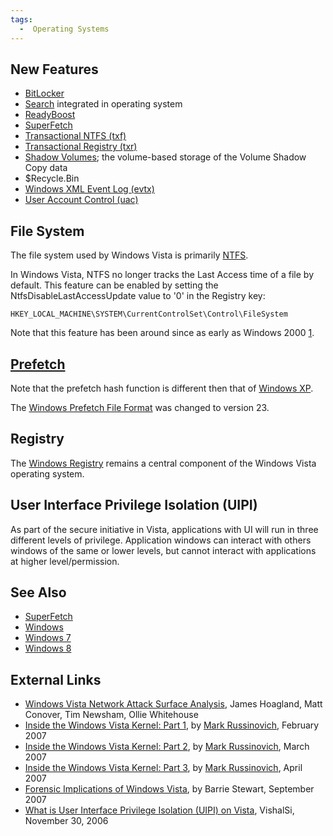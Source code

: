```yaml
---
tags:
  -  Operating Systems
---
```

## New Features

- [BitLocker](bitlocker_disk_encryption.md)
- [Search](windows_desktop_search.md) integrated in operating
  system
- [ReadyBoost](readyboost.md)
- [SuperFetch](superfetch.md)
- [Transactional NTFS (txf)](ntfs.md)
- [Transactional Registry
  (txr)](windows_nt_registry_file_(regf).md)
- [Shadow Volumes](windows_shadow_volumes.md); the volume-based
  storage of the Volume Shadow Copy data
- \$Recycle.Bin
- [Windows XML Event Log
  (evtx)](windows_xml_event_log_(evtx).md)
- [User Account Control (uac)](user_account_control_(uac).md)

## File System

The file system used by Windows Vista is primarily
[NTFS](ntfs.md).

In Windows Vista, NTFS no longer tracks the Last Access time of a file
by default. This feature can be enabled by setting the
NtfsDisableLastAccessUpdate value to '0' in the Registry key:

    HKEY_LOCAL_MACHINE\SYSTEM\CurrentControlSet\Control\FileSystem

Note that this feature has been around since as early as Windows 2000
[1](http://technet.microsoft.com/en-us/library/cc959914.aspx).

## [Prefetch](prefetch.md)

Note that the prefetch hash function is different then that of [Windows
XP](windows_xp.md).

The [Windows Prefetch File
Format](windows_prefetch_file_format.md) was changed to version
23.

## Registry

The [Windows Registry](windows_registry.md) remains a central
component of the Windows Vista operating system.

## User Interface Privilege Isolation (UIPI)

As part of the secure initiative in Vista, applications with UI will run
in three different levels of privilege. Application windows can interact
with others windows of the same or lower levels, but cannot interact
with applications at higher level/permission.

## See Also

- [SuperFetch](superfetch.md)
- [Windows](windows.md)
- [Windows 7](windows_7.md)
- [Windows 8](windows_8.md)

## External Links

- [Windows Vista Network Attack Surface
  Analysis](https://www.symantec.com/avcenter/reference/Vista_Network_Attack_Surface_RTM.pdf),
  James Hoagland, Matt Conover, Tim Newsham, Ollie Whitehouse
- [Inside the Windows Vista Kernel: Part
  1](http://technet.microsoft.com/en-us/magazine/2007.02.vistakernel.aspx),
  by [Mark Russinovich](mark_russinovich.md), February 2007
- [Inside the Windows Vista Kernel: Part
  2](http://technet.microsoft.com/en-us/magazine/2007.03.vistakernel.aspx),
  by [Mark Russinovich](mark_russinovich.md), March 2007
- [Inside the Windows Vista Kernel: Part
  3](http://technet.microsoft.com/en-us/magazine/2007.04.vistakernel.aspx),
  by [Mark Russinovich](mark_russinovich.md), April 2007
- [Forensic Implications of Windows
  Vista](http://whereismydata.files.wordpress.com/2009/09/forensic-implications-of-windows-vista.pdf),
  by Barrie Stewart, September 2007
- [What is User Interface Privilege Isolation (UIPI) on
  Vista](http://blogs.msdn.com/b/vishalsi/archive/2006/11/30/what-is-user-interface-privilege-isolation-uipi-on-vista.aspx),
  VishalSi, November 30, 2006

